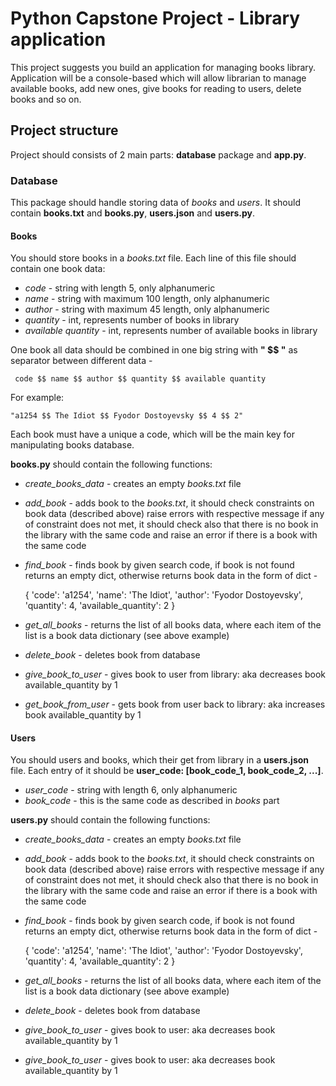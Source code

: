 # Python Capstone Project - Library application

This project suggests you build an application for managing books library. Application will be a
console-based which will allow librarian to manage available books, add new ones, give books for 
reading to users, delete books and so on. 


## Project structure

Project should consists of 2 main parts: **database** package and **app.py**.   


### Database

This package should handle storing data of *books* and *users*. It should contain **books.txt** and
**books.py**, **users.json** and **users.py**.

#### Books

You should store books in a *books.txt* file. Each line of this file should contain one book data:

* *code* - string with length 5, only alphanumeric
* *name* - string with maximum 100 length, only alphanumeric
* *author* - string with maximum 45 length, only alphanumeric
* *quantity* - int, represents number of books in library
* *available quantity* - int, represents number of available books in library

One book all data should be combined in one big string with **" $$ "** as separator between 
different data - 

` code $$ name $$ author $$ quantity $$ available quantity`

For example:

`"a1254 $$ The Idiot $$ Fyodor Dostoyevsky $$ 4 $$ 2"`

Each book must have a unique a code, which will be the main key for manipulating books database.

**books.py** should contain the following functions:

* *create_books_data* - creates an empty *books.txt* file

* *add_book* - adds book to the *books.txt*, it should check constraints on book data (described 
               above) raise errors with respective message if any of constraint does not met,
               it should check also that there is no book in the library with the same code and 
               raise an error if there is a book with the same code
               
* *find_book* - finds book by given search code, if book is not found returns an empty dict, 
                otherwise returns book data in the form of dict -                
    
    
    {
        'code': 'a1254',
        'name': 'The Idiot',
        'author': 'Fyodor Dostoyevsky',
        'quantity': 4,
        'available_quantity': 2
    } 
                    

* *get_all_books* - returns the list of all books data, where each item of the list is a book data 
                    dictionary (see above example)
                    
* *delete_book* - deletes book from database

* *give_book_to_user* - gives book to user from library: aka decreases book available_quantity by 1
* *get_book_from_user* - gets book from user back to library: aka increases book 
                         available_quantity by 1


#### Users

You should users and books, which their get from library in a **users.json** file. Each entry of
it should be **user_code: [book_code_1, book_code_2, ...]**.

* *user_code* - string with length 6, only alphanumeric
* *book_code* - this is the same code as described in *books* part

**users.py** should contain the following functions:

* *create_books_data* - creates an empty *books.txt* file

* *add_book* - adds book to the *books.txt*, it should check constraints on book data (described 
               above) raise errors with respective message if any of constraint does not met,
               it should check also that there is no book in the library with the same code and 
               raise an error if there is a book with the same code
               
* *find_book* - finds book by given search code, if book is not found returns an empty dict, 
                otherwise returns book data in the form of dict -                
    
    
    {
        'code': 'a1254',
        'name': 'The Idiot',
        'author': 'Fyodor Dostoyevsky',
        'quantity': 4,
        'available_quantity': 2
    } 
                    

* *get_all_books* - returns the list of all books data, where each item of the list is a book data 
                    dictionary (see above example)
                    
* *delete_book* - deletes book from database

* *give_book_to_user* - gives book to user: aka decreases book available_quantity by 1
* *give_book_to_user* - gives book to user: aka decreases book available_quantity by 1
